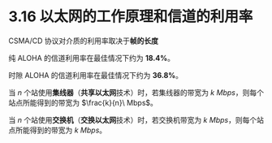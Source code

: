 # 3.16 以太网的工作原理和信道的利用率

CSMA/CD 协议对介质的利用率取决于**帧的长度**

纯 ALOHA 的信道利用率在最佳情况下约为 **18.4%**。

时隙 ALOHA 的信道利用率在最佳情况下约为 **36.8%**。

当 $n$ 个站使用**集线器**（**共享以太网**技术）时，若集线器的带宽为 $k\ Mbps$，则每个站点所能得到的带宽为 $\frac{k}{n}\ Mbps$。

当 $n$ 个站使用**交换机**（**交换以太网**技术）时，若交换机带宽为 $k\ Mbps$，则每个站点所能得到的带宽为 $k\ Mbps$。